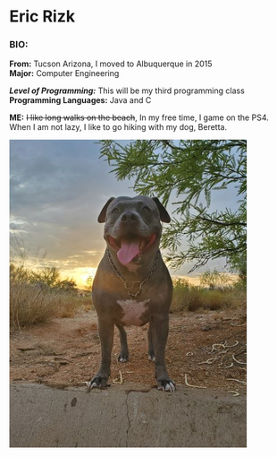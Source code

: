  # Eric Rizk 
 ### BIO:
 **From:** Tucson Arizona, I moved to Albuquerque in 2015  
 **Major:** Computer Engineering 
 
 ***Level of Programming:*** This will be my third programming class  
 **Programming Languages:** Java and C 
 
 **ME:** ~~I like long walks on the beach~~, In my free time, I game on the PS4. When I am not lazy, I like to go hiking with my dog, Beretta.
 
 
![Image of Beretta](Dog2.jpg)
